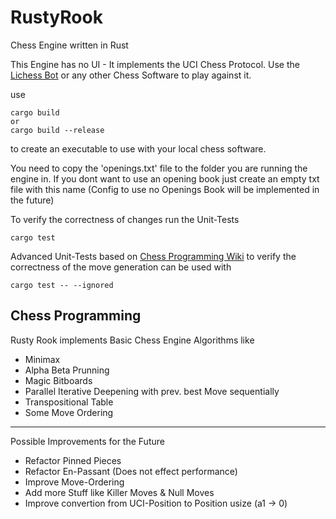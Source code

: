 # RustyRook
Chess Engine written in Rust

This Engine has no UI - It implements the UCI Chess Protocol. Use the [Lichess Bot](https://lichess.org/@/RustyRookChessBot) or any other Chess Software to play against it. 

use 
```
cargo build 
or
cargo build --release
```

to create an executable to use with your local chess software. 

You need to copy the 'openings.txt' file to the folder you are running the engine in. If you dont want to use an opening book just create 
an empty txt file with this name (Config to use no Openings Book will be implemented in the future)

To verify the correctness of changes run the Unit-Tests

```
cargo test
```

Advanced Unit-Tests based on [Chess Programming Wiki](https://www.chessprogramming.org/Perft_Results) to verify the correctness of the move generation can be used with

```
cargo test -- --ignored
```

## Chess Programming
Rusty Rook implements Basic Chess Engine Algorithms like

- Minimax
- Alpha Beta Prunning
- Magic Bitboards
- Parallel Iterative Deepening with prev. best Move sequentially
- Transpositional Table
- Some Move Ordering

___

Possible Improvements for the Future

- Refactor Pinned Pieces
- Refactor En-Passant (Does not effect performance)
- Improve Move-Ordering
- Add more Stuff like Killer Moves & Null Moves
- Improve convertion from UCI-Position to Position usize (a1 -> 0)
